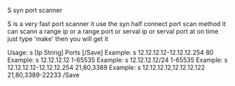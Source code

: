 S syn port scanner

S is a very fast port scanner 
it use the syn half connect port scan method
it can scann a range ip or a range port or serval ip or serval port at on time 
just type 'make' then you will get it

Usage:   s [Ip String] Ports [/Save]
Example: s 12.12.12.12-12.12.12.254 80
Example: s 12.12.12.12 1-65535
Example: s 12.12.12.12/24 1-65535
Example: s 12.12.12.12-12.12.12.254 21,80,3389
Example: s 12.12.12.12,12.12.12.122 21,80,3389-22233  /Save
